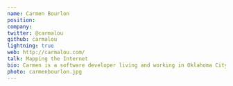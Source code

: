 ```yaml
---
name: Carmen Bourlon
position:
company:
twitter: @carmalou
github: carmalou
lightning: true
web: http://carmalou.com/
talk: Mapping the Internet
bio: Carmen is a software developer living and working in Oklahoma City. She is a frequent speaker at local usergroups and organizes SheCodesOKC, a group dedicating to teaching women about tech. In her spare time, Carmen boxes, blogs, and tweets.
photo: carmenbourlon.jpg
---
```

